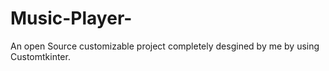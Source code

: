 # Music-Player-
An open Source customizable project completely desgined by me by using Customtkinter.
